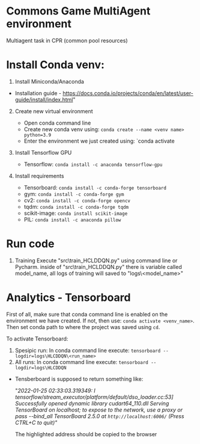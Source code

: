 

# Commons Game MultiAgent environment
Multiagent task in CPR (common pool resources) 

# Install Conda venv:

1. Install Miniconda/Anaconda 
- Installation guide - https://docs.conda.io/projects/conda/en/latest/user-guide/install/index.html"

2. Create new virtual environment

	- Open conda command line
	- Create new conda venv using: `conda create --name <venv name> python=3.9`
	- Enter the environment we just created using: `conda activate <venv name>

3. Install Tensorflow GPU
	- Tensorflow: `conda install -c anaconda tensorflow-gpu`
4. Install requirements
	- Tensorboard:  `conda install -c conda-forge tensorboard`
	- gym:  `conda install -c conda-forge gym`
	- cv2:  `conda install -c conda-forge opencv`
	- tqdm:  `conda install -c conda-forge tqdm`
	- scikit-image:	`conda install scikit-image`
	- PIL: `conda install -c anaconda pillow`


# Run code
1. Training
	 Execute "src\train_HCLDDQN.py" using command line or Pycharm.
	 inside of "src\train_HCLDDQN.py" there is variable called model_name, all logs of training will  saved to "logs\\<model_name>"
	


# Analytics - Tensorboard
First of all, make sure that conda command line is enabled on the environment we have created. If not, then use: `conda activate <venv_name>`.
Then set conda path to where the project was saved using `cd`.

To activate Tensorboard:
1. Spesipic run: In conda command line execute: `tensorboard --logdir=logs\HLCDDQN\<run_name>`
2. All runs: In conda command line execute: `tensorboard --logdir=logs\HLCDDQN`
- Tensberboard is supposed to return something like:
	 
	"*2022-01-25 02:33:03.319349: I tensorflow/stream_executor/platform/default/dso_loader.cc:53] Successfully opened dynamic library cudart64_110.dll
Serving TensorBoard on localhost; to expose to the network, use a proxy or pass --bind_all
TensorBoard 2.5.0 at `http://localhost:6006/` (Press CTRL+C to quit)"*

	The highlighted address should be copied to the browser
